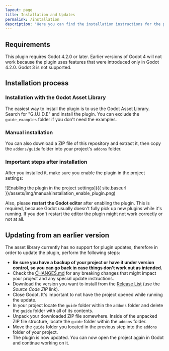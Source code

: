 ```yaml
---
layout: page
title: Installation and Updates
permalink: /installation
description: "Here you can find the installation instructions for the plugin."
---
```


## Requirements

This plugin requires Godot 4.2.0 or later. Earlier versions of Godot 4 will not work because the plugin uses features that were introduced only in Godot 4.2.0. Godot 3 is not supported.

## Installation process
### Installation with the Godot Asset Library

The easiest way to install the plugin is to use the Godot Asset Library. Search for "G.U.I.D.E" and install the plugin. You can exclude the `guide_examples` folder if you don't need the examples.

### Manual installation

You can also download a ZIP file of this repository and extract it, then copy the `addons/guide` folder into your project's `addons` folder.

### Important steps after installation
After you installed it, make sure you enable the plugin in the project settings:

![Enabling the plugin in the project settings]({{ site.baseurl }}/assets/img/manual/installation_enable_plugin.png)

Also, please **restart the Godot editor** after enabling the plugin. This is required, because Godot usually doesn't fully pick up new plugins while it's running. If you don't restart the editor the plugin might not work correctly or not at all.

## Updating from an earlier version

The asset library currently has no support for plugin updates, therefore in order to update the plugin, perform the following steps:

- **Be sure you have a backup of your project or have it under version control, so you can go back in case things don't work out as intended.**
- Check the [CHANGES.md]({{site.repo}}/blob/main/CHANGES.md) for any breaking changes that might impact your project and any special update instructions.
- Download the version you want to install from the [Release List]({{site.repo}}/releases) (use the _Source Code ZIP_ link).
- Close Godot. It's important to not have the project opened while running the update.
- In your project locate the `guide` folder within the `addons` folder and delete the `guide` folder with all of its contents.
- Unpack your downloaded ZIP file somewhere. Inside of the unpacked ZIP file structure, locate the `guide` folder within the `addons` folder.
- Move the `guide` folder you located in the previous step into the `addons` folder of your project.
- The plugin is now updated. You can now open the project again in Godot and continue working on it.

